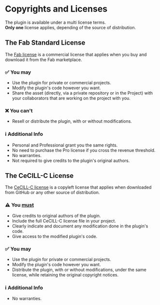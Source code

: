 # Copyrights and Licenses

The plugin is available under a multi license terms.  
**Only one** license applies, depending of the source of distribution.

## The Fab Standard License

The [Fab license](https://fab.com/eula) is a commercial license that applies when you buy and download it from the Fab marketplace.

### ✅ You may

- Use the plugin for private or commercial projects.
- Modify the plugin's code however you want.
- Share the asset (directly, via a private repository or in the Project) with your collaborators that are working on the project with you.

### :x: You can't

- Resell or distribute the plugin, with or without modifications.

### ℹ️ Additional Info

- Personal and Professional grant you the same rights.
- No need to purchase the Pro license if you cross the revenue threshold.
- No warranties.
- Not required to give credits to the plugin's original authors.

## The CeCILL-C License

The [CeCILL-C license](https://cecill.info/licences/Licence_CeCILL-C_V1-en.html) is a copyleft license that applies when downloaded from GitHub or any other source of distribution.

### :warning: You <u>must</u>

- Give credits to original authors of the plugin.
- Include the full CeCILL-C license file in your project.
- Clearly indicate and document any modification done in the plugin's code.
- Give access to the modified plugin's code.

### ✅ You may

- Use the plugin for private or commercial projects.
- Modify the plugin's code however you want.
- Distribute the plugin, with or without modifications, under the same license, while retaining the original copyright notices.

### ℹ️ Additional Info

- No warranties.

